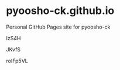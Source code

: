 # pyoosho-ck.github.io
Personal GitHub Pages site for pyoosho-ck




































IzS4H


JKvfS

roIFp5VL
